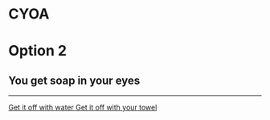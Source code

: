 # CYOA
# Option 2
## You get soap in your eyes
---
[Get it off with water ](wash/wash.md)
[Get it off with your towel](towel/towel.md)
